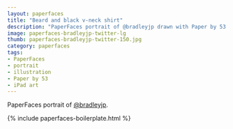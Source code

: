 ```yaml
---
layout: paperfaces
title: "Beard and black v-neck shirt"
description: "PaperFaces portrait of @bradleyjp drawn with Paper by 53 on an iPad."
image: paperfaces-bradleyjp-twitter-lg
thumb: paperfaces-bradleyjp-twitter-150.jpg
category: paperfaces
tags: 
- PaperFaces
- portrait
- illustration
- Paper by 53
- iPad art
---
```


PaperFaces portrait of [@bradleyjp](http://twitter.com/bradleyjp).

{% include paperfaces-boilerplate.html %}